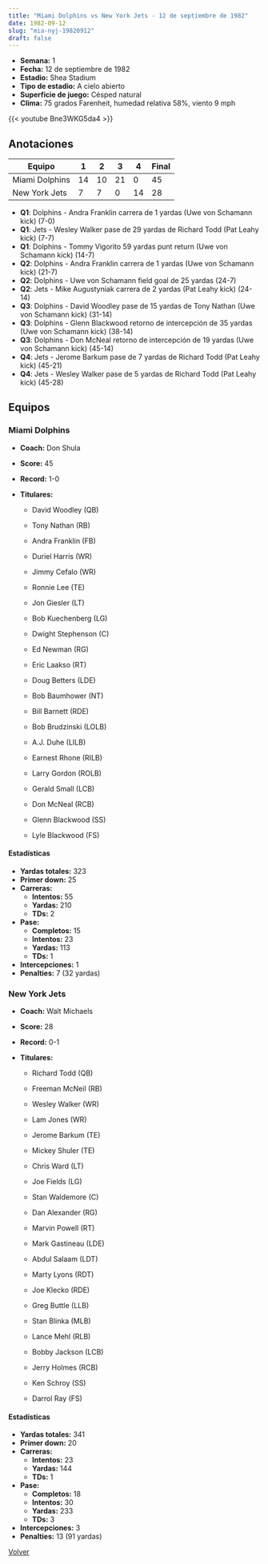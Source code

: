 ```yaml
---
title: "Miami Dolphins vs New York Jets - 12 de septiembre de 1982"
date: 1982-09-12
slug: "mia-nyj-19820912"
draft: false
---
```


- **Semana:** 1
- **Fecha:** 12 de septiembre de 1982
- **Estadio:** Shea Stadium
- **Tipo de estadio:** A cielo abierto
- **Superficie de juego:** Césped natural
- **Clima:** 75 grados Farenheit, humedad relativa 58%, viento 9 mph


{{< youtube Bne3WKG5da4 >}}


## Anotaciones
| Equipo | 1 | 2 | 3 | 4 | Final |
|--------|---|---|---|---|-------|
| Miami Dolphins  | 14 | 10 | 21 | 0  | 45 |
| New York Jets  | 7 | 7 | 0 | 14  | 28 |
- **Q1**: Dolphins - Andra Franklin carrera de 1 yardas (Uwe von Schamann kick) (7-0)
- **Q1**: Jets - Wesley Walker pase de 29 yardas de Richard Todd (Pat Leahy kick) (7-7)
- **Q1**: Dolphins - Tommy Vigorito 59 yardas punt return (Uwe von Schamann kick) (14-7)
- **Q2**: Dolphins - Andra Franklin carrera de 1 yardas (Uwe von Schamann kick) (21-7)
- **Q2**: Dolphins - Uwe von Schamann field goal de 25 yardas (24-7)
- **Q2**: Jets - Mike Augustyniak carrera de 2 yardas (Pat Leahy kick) (24-14)
- **Q3**: Dolphins - David Woodley pase de 15 yardas de Tony Nathan (Uwe von Schamann kick) (31-14)
- **Q3**: Dolphins - Glenn Blackwood retorno de intercepción de 35 yardas (Uwe von Schamann kick) (38-14)
- **Q3**: Dolphins - Don McNeal retorno de intercepción de 19 yardas (Uwe von Schamann kick) (45-14)
- **Q4**: Jets - Jerome Barkum pase de 7 yardas de Richard Todd (Pat Leahy kick) (45-21)
- **Q4**: Jets - Wesley Walker pase de 5 yardas de Richard Todd (Pat Leahy kick) (45-28)


## Equipos


### Miami Dolphins
* **Coach:** Don Shula
* **Score:** 45
* **Record:** 1-0
* **Titulares:** 

  * David Woodley (QB) 

  * Tony Nathan (RB) 

  * Andra Franklin (FB) 

  * Duriel Harris (WR) 

  * Jimmy Cefalo (WR) 

  * Ronnie Lee (TE) 

  * Jon Giesler (LT) 

  * Bob Kuechenberg (LG) 

  * Dwight Stephenson (C) 

  * Ed Newman (RG) 

  * Eric Laakso (RT) 

  * Doug Betters (LDE) 

  * Bob Baumhower (NT) 

  * Bill Barnett (RDE) 

  * Bob Brudzinski (LOLB) 

  * A.J. Duhe (LILB) 

  * Earnest Rhone (RILB) 

  * Larry Gordon (ROLB) 

  * Gerald Small (LCB) 

  * Don McNeal (RCB) 

  * Glenn Blackwood (SS) 

  * Lyle Blackwood (FS) 

#### Estadísticas
* **Yardas totales:** 323
* **Primer down:** 25
* **Carreras:**
  * **Intentos:** 55
  * **Yardas:** 210
  * **TDs:** 2
* **Pase:**
  * **Completos:** 15
  * **Intentos:** 23
  * **Yardas:** 113
  * **TDs:** 1
* **Intercepciones:** 1
* **Penalties:** 7 (32 yardas)

### New York Jets
* **Coach:** Walt Michaels
* **Score:** 28
* **Record:** 0-1
* **Titulares:** 

  * Richard Todd (QB) 

  * Freeman McNeil (RB) 

  * Wesley Walker (WR) 

  * Lam Jones (WR) 

  * Jerome Barkum (TE) 

  * Mickey Shuler (TE) 

  * Chris Ward (LT) 

  * Joe Fields (LG) 

  * Stan Waldemore (C) 

  * Dan Alexander (RG) 

  * Marvin Powell (RT) 

  * Mark Gastineau (LDE) 

  * Abdul Salaam (LDT) 

  * Marty Lyons (RDT) 

  * Joe Klecko (RDE) 

  * Greg Buttle (LLB) 

  * Stan Blinka (MLB) 

  * Lance Mehl (RLB) 

  * Bobby Jackson (LCB) 

  * Jerry Holmes (RCB) 

  * Ken Schroy (SS) 

  * Darrol Ray (FS) 

#### Estadísticas
* **Yardas totales:** 341
* **Primer down:** 20
* **Carreras:**
  * **Intentos:** 23
  * **Yardas:** 144
  * **TDs:** 1
* **Pase:**
  * **Completos:** 18
  * **Intentos:** 30
  * **Yardas:** 233
  * **TDs:** 3
* **Intercepciones:** 3
* **Penalties:** 13 (91 yardas)


[Volver](/historia/1982)
